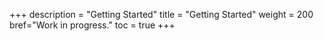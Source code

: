 +++
description = "Getting Started"
title = "Getting Started"
weight = 200
bref="Work in progress."
toc = true
+++
